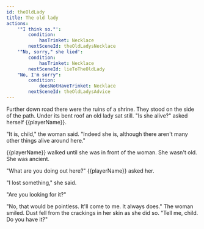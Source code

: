 ```yaml
---
id: theOldLady
title: The old lady
actions:
    '"I think so."':
        condition:
            hasTrinket: Necklace
        nextSceneId: theOldLadysNecklace
    '"No, sorry," she lied':
        condition:
            hasTrinket: Necklace
        nextSceneId: lieToTheOldLady
    "No, I'm sorry":
        condition:
            doesNotHaveTrinket: Necklace
        nextSceneId: theOldLadysAdvice
---
```


Further down road there were the ruins of a shrine. They stood on the side of the path. Under its bent roof an old lady sat still. "Is she alive?" asked herself {{playerName}}.

"It is, child," the woman said. "Indeed she is, although there aren't many other things alive around here."

{{playerName}} walked until she was in front of the woman. She wasn't old. She was ancient.

"What are you doing out here?" {{playerName}} asked her.

"I lost something," she said.

"Are you looking for it?"

"No, that would be pointless. It'll come to me. It always does." The woman smiled. Dust fell from the crackings in her skin as she did so. "Tell me, child. Do you have it?"
